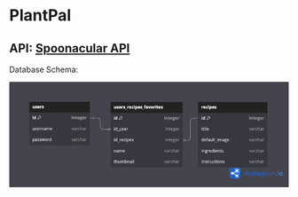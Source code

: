 # PlantPal

## API: [Spoonacular API](https://spoonacular.com/food-api/docs)

Database Schema: 

![Cooking Buddy Database](https://github.com/domibee/Cooking-Buddy/blob/main/CookingBuddy.png)
